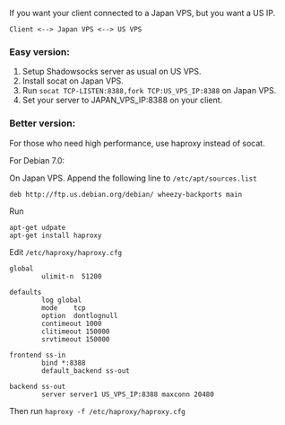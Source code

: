 If you want your client connected to a Japan VPS, but you want a US IP.

    Client <--> Japan VPS <--> US VPS

### Easy version:

1. Setup Shadowsocks server as usual on US VPS.
2. Install socat on Japan VPS.
3. Run `socat TCP-LISTEN:8388,fork TCP:US_VPS_IP:8388` on Japan VPS.
4. Set your server to JAPAN_VPS_IP:8388 on your client.

### Better version:

For those who need high performance, use haproxy instead of socat.

For Debian 7.0:

On Japan VPS. Append the following line to `/etc/apt/sources.list`

    deb http://ftp.us.debian.org/debian/ wheezy-backports main

Run

    apt-get udpate
    apt-get install haproxy

Edit `/etc/haproxy/haproxy.cfg`

```
global
        ulimit-n  51200

defaults
        log	global
        mode	tcp
        option	dontlognull
        contimeout 1000
        clitimeout 150000
        srvtimeout 150000

frontend ss-in
        bind *:8388
        default_backend ss-out

backend ss-out
        server server1 US_VPS_IP:8388 maxconn 20480
```

Then run `haproxy -f /etc/haproxy/haproxy.cfg`
